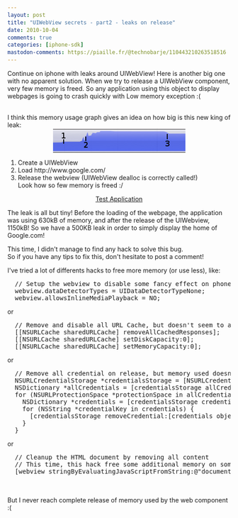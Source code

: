 ```yaml
---
layout: post
title: "UIWebView secrets - part2 - leaks on release"
date: 2010-10-04
comments: true
categories: [iphone-sdk]
mastodon-comments: https://piaille.fr/@technobarje/110443210263518516
---
```

<p>Continue on iphone with leaks around UIWebView! Here is another big one with
no apparent solution. When we try to release a UIWebView component, very few
memory is freed. So any application using this object to display webpages is
going to crash quickly with Low memory exception :(</p>
<br />
I think this memory usage graph gives an idea on how big is this new king of
leak: <img src="/public/iphone-sdk/profile-uiwebview-leak-onrelease.png" alt="memory usage" style="margin: 0 auto; display: block;" title="memory usage" />
<ol>
<li>Create a UIWebView</li>
<li>Load http://www.google.com/</li>
<li>Release the webview (UIWebView dealloc is correctly called!)<br />
Look how so few memory is freed :/</li>
</ol>
<p style="text-align: center"><a href="/public/iphone-sdk/UIWebViewLeaks2.zip">Test Application</a></p>
<p>The leak is all but tiny! Before the loading of the webpage, the application
was using 630kB of memory, and after the release of the UIWebview, 1150kB! So
we have a 500KB leak in order to simply display the home of Google.com!</p>
<p>This time, I didn't manage to find any hack to solve this bug.<br />
So if you have any tips to fix this, don't hesitate to post a comment!</p>
I've tried a lot of differents hacks to free more memory (or use less), like:
<pre>
  // Setup the webview to disable some fancy effect on phone number, but doesn't change anything on memory released ...
  webview.dataDetectorTypes = UIDataDetectorTypeNone;
  webview.allowsInlineMediaPlayback = NO;
</pre>
or
<pre>
  // Remove and disable all URL Cache, but doesn't seem to affect the memory
  [[NSURLCache sharedURLCache] removeAllCachedResponses];
  [[NSURLCache sharedURLCache] setDiskCapacity:0];
  [[NSURLCache sharedURLCache] setMemoryCapacity:0];
</pre>
or
<pre>
  // Remove all credential on release, but memory used doesn't move!
  NSURLCredentialStorage *credentialsStorage = [NSURLCredentialStorage sharedCredentialStorage];
  NSDictionary *allCredentials = [credentialsStorage allCredentials];
  for (NSURLProtectionSpace *protectionSpace in allCredentials) {
    NSDictionary *credentials = [credentialsStorage credentialsForProtectionSpace:protectionSpace];
    for (NSString *credentialKey in credentials) {
      [credentialsStorage removeCredential:[credentials objectForKey:credentialKey] forProtectionSpace:protectionSpace];
    }
  }
</pre>
or
<pre>
  // Cleanup the HTML document by removing all content
  // This time, this hack free some additional memory on some websites, mainly big ones with a lot of content
  [webview stringByEvaluatingJavaScriptFromString:@&quot;document.body.innerHTML='';&quot;];
</pre>
<br />
<br />
But I never reach complete release of memory used by the web component :(
